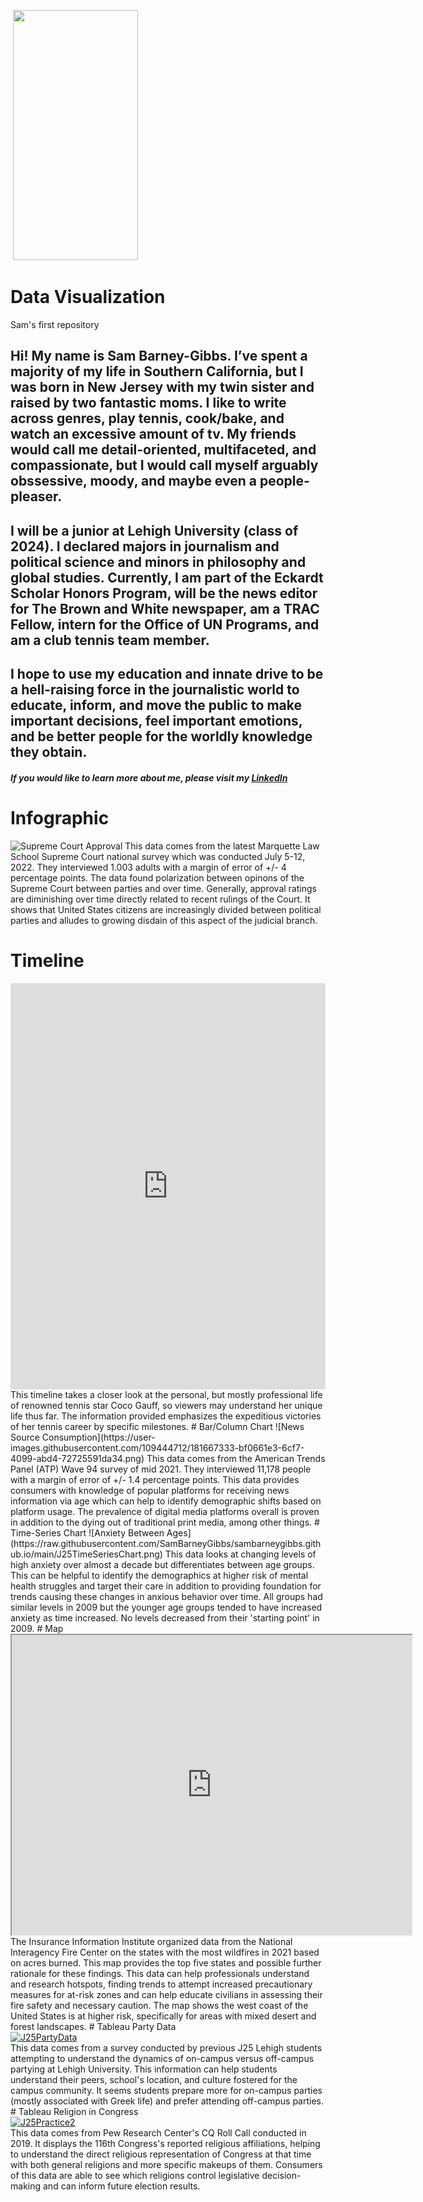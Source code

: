 <img> <img src="(https://github.com/SamBarneyGibbs/sambarneygibbs.github.io/blob/main/headshot1.jpg)" width="200" height="400" />
# Data Visualization
Sam's first repository
## Hi! My name is Sam Barney-Gibbs. I’ve spent a majority of my life in Southern California, but I was born in New Jersey with my twin sister and raised by two fantastic moms. I like to write across genres, play tennis, cook/bake, and watch an excessive amount of tv. My friends would call me detail-oriented, multifaceted, and compassionate, but I would call myself arguably obssessive, moody, and maybe even a people-pleaser. 
## I will be a junior at Lehigh University (class of 2024). I declared majors in journalism and political science and minors in philosophy and global studies. Currently, I am part of the Eckardt Scholar Honors Program, will be the news editor for The Brown and White newspaper, am a TRAC Fellow, intern for the Office of UN Programs, and am a club tennis team member.
## I hope to use my education and innate drive to be a hell-raising force in the journalistic world to educate, inform, and move the public to make important decisions, feel important emotions, and be better people for the worldly knowledge they obtain.
##### If you would like to learn more about me, please visit my [LinkedIn](https://www.linkedin.com/in/sambarneygibbs/)
# Infographic 
![Supreme Court Approval](https://github.com/SamBarneyGibbs/DataVisualization/blob/main/J25Visualization.png?raw=true)
This data comes from the latest Marquette Law School Supreme Court national survey which was conducted July 5-12, 2022. They interviewed 1.003 adults with a margin of error of +/- 4 percentage points. The data found polarization between opinons of the Supreme Court between parties and over time. Generally, approval ratings are diminishing over time directly related to recent rulings of the Court. It shows that United States citizens are increasingly divided between political parties and alludes to growing disdain of this aspect of the judicial branch.
# Timeline 
<iframe src='https://cdn.knightlab.com/libs/timeline3/latest/embed/index.html?source=1E7DOfPSu8xmijeNxGkSGPR4HYMJNH_6jeZq-ZS6dJVI&font=Default&lang=en&initial_zoom=2&height=650' width='100%' height='650' webkitallowfullscreen mozallowfullscreen allowfullscreen frameborder='0'></iframe>
This timeline takes a closer look at the personal, but mostly professional life of renowned tennis star Coco Gauff, so viewers may understand her unique life thus far. The information provided emphasizes the expeditious victories of her tennis career by specific milestones. 
# Bar/Column Chart
![News Source Consumption](https://user-images.githubusercontent.com/109444712/181667333-bf0661e3-6cf7-4099-abd4-72725591da34.png)
This data comes from the American Trends Panel (ATP) Wave 94 survey of mid 2021. They interviewed 11,178 people with a margin of error of +/- 1.4 percentage points. This data provides consumers with knowledge of popular platforms for receiving news information via age which can help to identify demographic shifts based on platform usage. The prevalence of digital media platforms overall is proven in addition to the dying out of traditional print media, among other things. 
# Time-Series Chart
![Anxiety Between Ages](https://raw.githubusercontent.com/SamBarneyGibbs/sambarneygibbs.github.io/main/J25TimeSeriesChart.png)
This data looks at changing levels of high anxiety over almost a decade but differentiates between age groups. This can be helpful to identify the demographics at higher risk of mental health struggles and target their care in addition to providing foundation for trends causing these changes in anxious behavior over time. All groups had similar levels in 2009 but the younger age groups tended to have increased anxiety as time increased. No levels decreased from their 'starting point' in 2009.
# Map 
<iframe src="https://www.google.com/maps/d/u/1/embed?mid=1RMIDtj0V2eQsk1qKZPmAa3ywuU_t-lY&ehbc=2E312F" width="640" height="480"></iframe>
The Insurance Information Institute organized data from the National Interagency Fire Center on the states with the most wildfires in 2021 based on acres burned. This map provides the top five states and possible further rationale for these findings. This data can help professionals understand and research hotspots, finding trends to attempt increased precautionary measures for at-risk zones and can help educate civilians in assessing their fire safety and necessary caution. The map shows the west coast of the United States is at higher risk, specifically for areas with mixed desert and forest landscapes. 
# Tableau Party Data
<div class='tableauPlaceholder' id='viz1660520842615' style='position: relative'><noscript><a href='#'><img alt='J25PartyData ' src='https:&#47;&#47;public.tableau.com&#47;static&#47;images&#47;J2&#47;J25TableauPartyData&#47;J25PartyData&#47;1_rss.png' style='border: none' /></a></noscript><object class='tableauViz'  style='display:none;'><param name='host_url' value='https%3A%2F%2Fpublic.tableau.com%2F' /> <param name='embed_code_version' value='3' /> <param name='site_root' value='' /><param name='name' value='J25TableauPartyData&#47;J25PartyData' /><param name='tabs' value='no' /><param name='toolbar' value='yes' /><param name='static_image' value='https:&#47;&#47;public.tableau.com&#47;static&#47;images&#47;J2&#47;J25TableauPartyData&#47;J25PartyData&#47;1.png' /> <param name='animate_transition' value='yes' /><param name='display_static_image' value='yes' /><param name='display_spinner' value='yes' /><param name='display_overlay' value='yes' /><param name='display_count' value='yes' /><param name='language' value='en-US' /><param name='filter' value='publish=yes' /></object></div> <script type='text/javascript'> var divElement = document.getElementById('viz1660520842615'); var vizElement = divElement.getElementsByTagName('object')[0]; if ( divElement.offsetWidth > 800 ) { vizElement.style.width='1000px';vizElement.style.height='827px';} else if ( divElement.offsetWidth > 500 ) { vizElement.style.width='1000px';vizElement.style.height='827px';} else { vizElement.style.width='100%';vizElement.style.height='727px';} var scriptElement = document.createElement('script'); scriptElement.src = 'https://public.tableau.com/javascripts/api/viz_v1.js'; vizElement.parentNode.insertBefore(scriptElement, vizElement); </script>
This data comes from a survey conducted by previous J25 Lehigh students attempting to understand the dynamics of on-campus versus off-campus partying at Lehigh University. This information can help students understand their peers, school's location, and culture fostered for the campus community. It seems students prepare more for on-campus parties (mostly associated with Greek life) and prefer attending off-campus parties. 
# Tableau Religion in Congress
<div class='tableauPlaceholder' id='viz1660527559781' style='position: relative'><noscript><a href='#'><img alt='J25Practice2 ' src='https:&#47;&#47;public.tableau.com&#47;static&#47;images&#47;J2&#47;J25TableauPractice2&#47;J25Practice2&#47;1_rss.png' style='border: none' /></a></noscript><object class='tableauViz'  style='display:none;'><param name='host_url' value='https%3A%2F%2Fpublic.tableau.com%2F' /> <param name='embed_code_version' value='3' /> <param name='site_root' value='' /><param name='name' value='J25TableauPractice2&#47;J25Practice2' /><param name='tabs' value='no' /><param name='toolbar' value='yes' /><param name='static_image' value='https:&#47;&#47;public.tableau.com&#47;static&#47;images&#47;J2&#47;J25TableauPractice2&#47;J25Practice2&#47;1.png' /> <param name='animate_transition' value='yes' /><param name='display_static_image' value='yes' /><param name='display_spinner' value='yes' /><param name='display_overlay' value='yes' /><param name='display_count' value='yes' /><param name='language' value='en-US' /><param name='filter' value='publish=yes' /></object></div> <script type='text/javascript'> var divElement = document.getElementById('viz1660527559781'); var vizElement = divElement.getElementsByTagName('object')[0]; if ( divElement.offsetWidth > 800 ) { vizElement.style.width='1000px';vizElement.style.height='827px';} else if ( divElement.offsetWidth > 500 ) { vizElement.style.width='1000px';vizElement.style.height='827px';} else { vizElement.style.width='100%';vizElement.style.height='727px';} var scriptElement = document.createElement('script'); scriptElement.src = 'https://public.tableau.com/javascripts/api/viz_v1.js'; vizElement.parentNode.insertBefore(scriptElement, vizElement); </script>
This data comes from Pew Research Center's CQ Roll Call conducted in 2019. It displays the 116th Congress's reported religious affiliations, helping to understand the direct religious representation of Congress at that time with both general religions and more specific makeups of them. Consumers of this data are able to see which religions control legislative decision-making and can inform future election results.
